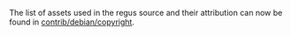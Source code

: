 The list of assets used in the regus source and their attribution can now be found in [contrib/debian/copyright](../contrib/debian/copyright).
